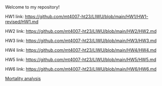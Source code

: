 Welcome to my repository!

HW1 link: https://github.com/mt4007-ht23/LIWU/blob/main/HW1/HW1-revised/HW1.md

HW2 link: https://github.com/mt4007-ht23/LIWU/blob/main/HW2/HW2.md

HW3 link: https://github.com/mt4007-ht23/LIWU/blob/main/HW3/HW3.md

HW4 link: https://github.com/mt4007-ht23/LIWU/blob/main/HW4/HW4.md

HW5 link: https://github.com/mt4007-ht23/LIWU/blob/main/HW5/HW5.md

HW6 link: https://github.com/mt4007-ht23/LIWU/blob/main/HW6/HW6.md


[Mortality analysis](https://github.com/catrinawuli/data-processing/blob/main/Project/Project_LiWu.ipynb)

